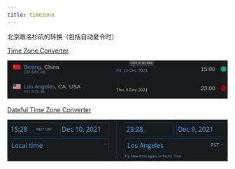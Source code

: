 ```yaml
---
title: timezone
---
```


北京跟洛杉矶的转换（包括自动夏令时）

[Time Zone Converter](https://www.timeanddate.com/worldclock/converter.html?p1=33&p2=137)

![Pasted image 20211210152824](assets/Pasted%20image%2020211210152824.png)

[Dateful Time Zone Converter](https://dateful.com/time-zone-converter?tz2=Los-Angeles-California)

![Pasted image 20211210152848](assets/Pasted%20image%2020211210152848.png)
